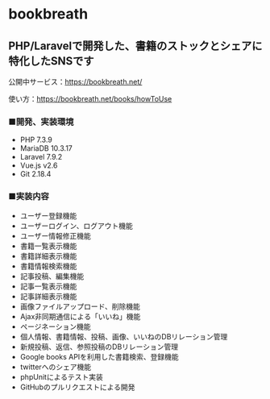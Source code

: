 # bookbreath
## PHP/Laravelで開発した、書籍のストックとシェアに特化したSNSです

公開中サービス：https://bookbreath.net/

使い方：https://bookbreath.net/books/howToUse

### ■開発、実装環境

- PHP 7.3.9
- MariaDB 10.3.17
- Laravel 7.9.2
- Vue.js v2.6
- Git 2.18.4

### ■実装内容
- ユーザー登録機能
- ユーザーログイン、ログアウト機能
- ユーザー情報修正機能
- 書籍一覧表示機能
- 書籍詳細表示機能
- 書籍情報検索機能
- 記事投稿、編集機能
- 記事一覧表示機能
- 記事詳細表示機能
- 画像ファイルアップロード、削除機能
- Ajax非同期通信による「いいね」機能
- ページネーション機能
- 個人情報、書籍情報、投稿、画像、いいねのDBリレーション管理
- 新規投稿、返信、参照投稿のDBリレーション管理
- Google books APIを利用した書籍検索、登録機能
- twitterへのシェア機能
- phpUnitによるテスト実装
- GitHubのプルリクエストによる開発
